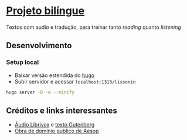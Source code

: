# [Projeto bilíngue](http://b.neni.dev)

Textos com audio e tradução, para treinar tanto *reading* quanto *listening*

## Desenvolvimento

### Setup local

- Baixar versão estendida do [hugo](https://github.com/gohugoio/hugo/releases)
- Subir servidor e acessar ``localhost:1313/lissenin``
```sh
hugo server -D -w --minify
```

## Créditos e links interessantes

- [Áudio Librivox](https://librivox.org/group/17) e [texto Gutenberg](https://www.gutenberg.org/ebooks/11339)
- [Obra de domínio publico de Aesop](http://www.read.gov/aesop)
